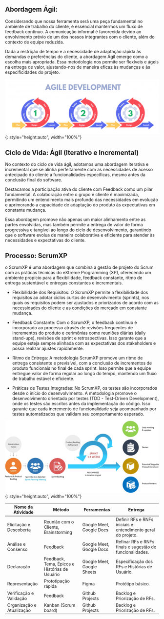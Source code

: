## Abordagem Ágil: 

Considerando que nossa ferramenta será uma peça fundamental no ambiente de trabalho do cliente, é essencial mantermos um fluxo de feedback contínuo. A comunicação informal é favorecida devido ao envolvimento prévio de um dos nossos integrantes com o cliente, além do contexto de equipe reduzida. 

Dada a restrição de tempo e a necessidade de adaptação rápida às demandas e preferências do cliente, a abordagem Ágil emerge como a escolha mais apropriada. Essa metodologia nos permite ser flexíveis e ágeis na entrega de valor, ajustando-nos de maneira eficaz às mudanças e às especificidades do projeto. 

![Abordagem Agil](assets/agile.png){: style="height:auto", width="100%"}

## Ciclo de Vida: Ágil (Iterativo e Incremental) 

No contexto do ciclo de vida ágil, adotamos uma abordagem iterativa e incremental que se alinha perfeitamente com as necessidades de acesso antecipado do cliente a funcionalidades específicas, mesmo antes da conclusão final do software. 

Destacamos a participação ativa do cliente com Feedback como um pilar fundamental. A colaboração entre o grupo e cliente é maximizada, permitindo um entendimento mais profundo das necessidades em evolução e aprimorando a capacidade de adaptação do produto às expectativas em constante mudança. 

Essa abordagem promove não apenas um maior alinhamento entre as partes envolvidas, mas também permite a entrega de valor de forma progressiva e tangível ao longo do ciclo de desenvolvimento, garantindo que o software evolua de maneira colaborativa e eficiente para atender às necessidades e expectativas do cliente. 



## Processo: ScrumXP 

o ScrumXP é uma abordagem que combina a gestão de projeto do Scrum com as práticas técnicas do eXtreme Programming (XP), oferecendo um ambiente propício para a flexibilidade, feedback constante, ritmo de entrega sustentável e entregas constantes e incrementais. 

* Flexibilidade dos Requisitos: O ScrumXP permite a flexibilidade dos requisitos ao adotar ciclos curtos de desenvolvimento (sprints), nos quais os requisitos podem ser ajustados e priorizados de acordo com as necessidades do cliente e as condições do mercado em constante mudança. 

* Feedback Constante: Com o ScrumXP, o feedback contínuo é incorporado ao processo através de revisões frequentes de incrementos do produto e cerimônias como reuniões diárias (daily stand-ups), revisões de sprint e retrospectivas. Isso garante que a equipe esteja sempre alinhada com as expectativas dos stakeholders e possa realizar ajustes rapidamente. 

* Ritmo de Entrega: A metodologia ScrumXP promove um ritmo de entrega consistente e previsível, com a conclusão de incrementos de produto funcionais no final de cada sprint. Isso permite que a equipe entregue valor de forma regular ao longo do tempo, mantendo um fluxo de trabalho estável e eficiente. 

* Práticas de Testes Integradas: No ScrumXP, os testes são incorporados desde o início do desenvolvimento. A metodologia promove o desenvolvimento orientado por testes (TDD - Test-Driven Development), onde os testes são escritos antes da implementação do código. Isso garante que cada incremento de funcionalidade seja acompanhado por testes automatizados que validam seu comportamento esperado.

![Srum](assets/scrum.jpg){: style="height:auto", width="100%"}


| Nome da Atividade         | Método                 | Ferramentas            | Entrega
| -----------               | ---------------------- | ---------------------- | ---------------------
| Elicitação e Descoberta   | Reunião com o Cliente, Brainstorming | Google Meet, Google Docs | Definir RFs e RNFs iniciais e entendimento geral do projeto. 
| Análise e Consenso        | Feedback               | Google Meet, Google Docs | Refinar RFs e RNFs finais e sugestão de funcionalidades. 
| Declaração                | Feedback, Tema, Épicos e Histórias de Usuário | Google Meet, Google Sheets | Especificação dos RFs e Histórias de Usuário. 
| Representação             | Prototipação rápida    | Figma   | Protótipo básico. 
| Verificação e Validação   | Feedback               | Github Projects      | Backlog e Priorização de RFs.
| Organização e Atualização | Kanban (Scrum board)   | Github Projects | Backlog e Priorização de RFs. 
